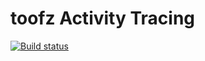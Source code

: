 # toofz Activity Tracing

[![Build status](https://ci.appveyor.com/api/projects/status/ndjkfngbcrmyoo5p/branch/master?svg=true)](https://ci.appveyor.com/project/leonard-thieu/toofz-activity-tracing/branch/master)